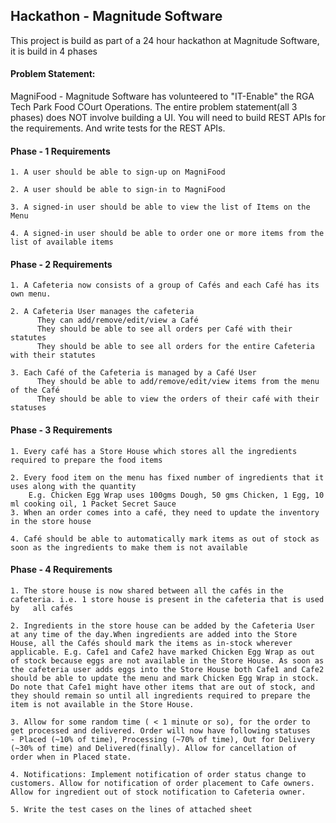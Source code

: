## Hackathon - Magnitude Software
This project is build as part of a 24 hour hackathon at Magnitude Software, it is build in 4 phases

#### Problem Statement:
MagniFood - Magnitude Software has volunteered to "IT-Enable" the RGA Tech Park Food COurt Operations.
The entire problem statement(all 3 phases) does NOT involve building a UI. You will need to build REST APIs for the requirements. And write tests for the REST APIs.

#### Phase - 1 Requirements
```
1. A user should be able to sign-up on MagniFood

2. A user should be able to sign-in to MagniFood

3. A signed-in user should be able to view the list of Items on the Menu

4. A signed-in user should be able to order one or more items from the list of available items
```
#### Phase - 2 Requirements
```
1. A Cafeteria now consists of a group of Cafés and each Café has its own menu.

2. A Cafeteria User manages the cafeteria
      They can add/remove/edit/view a Café
      They should be able to see all orders per Café with their statutes
      They should be able to see all orders for the entire Cafeteria with their statutes

3. Each Café of the Cafeteria is managed by a Café User
      They should be able to add/remove/edit/view items from the menu of the Café
      They should be able to view the orders of their café with their statuses
```
#### Phase - 3 Requirements
```
1. Every café has a Store House which stores all the ingredients required to prepare the food items

2. Every food item on the menu has fixed number of ingredients that it uses along with the quantity
    E.g. Chicken Egg Wrap uses 100gms Dough, 50 gms Chicken, 1 Egg, 10 ml cooking oil, 1 Packet Secret Sauce
3. When an order comes into a café, they need to update the inventory in the store house

4. Café should be able to automatically mark items as out of stock as soon as the ingredients to make them is not available
```

#### Phase - 4 Requirements
```
1. The store house is now shared between all the cafés in the cafeteria. i.e. 1 store house is present in the cafeteria that is used by   all cafés

2. Ingredients in the store house can be added by the Cafeteria User at any time of the day.When ingredients are added into the Store House, all the Cafés should mark the items as in-stock wherever applicable. E.g. Cafe1 and Cafe2 have marked Chicken Egg Wrap as out of stock because eggs are not available in the Store House. As soon as the cafeteria user adds eggs into the Store House both Cafe1 and Cafe2 should be able to update the menu and mark Chicken Egg Wrap in stock. Do note that Cafe1 might have other items that are out of stock, and they should remain so until all ingredients required to prepare the item is not available in the Store House.

3. Allow for some random time ( < 1 minute or so), for the order to get processed and delivered. Order will now have following statuses    - Placed (~10% of time), Processing (~70% of time), Out for Delivery (~30% of time) and Delivered(finally). Allow for cancellation of    order when in Placed state.

4. Notifications: Implement notification of order status change to customers. Allow for notification of order placement to Cafe owners.    Allow for ingredient out of stock notification to Cafeteria owner.

5. Write the test cases on the lines of attached sheet
```
